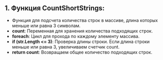 ## 1. Функция CountShortStrings:
- Функция для подсчета количества строк в массиве, длина которых меньше или равна 3 символам.
- **count**: Переменная для хранения количества подходящих строк.
- **foreach**: Цикл для прохода по каждому элементу массива.
- **if (str.Length <= 3)**: Проверка длины строки. Если длина строки меньше или равна 3, увеличиваем счетчик count.
- **return count**: Возвращаем общее количество подходящих строк.

